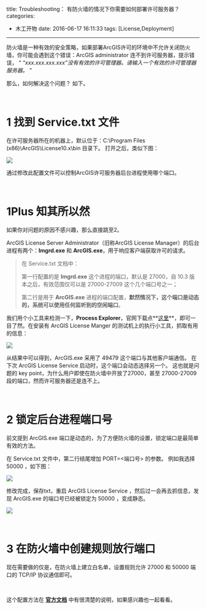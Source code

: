 title: Troubleshooting： 有防火墙的情况下你需要如何部署许可服务器？
categories:
  - 木工开物
date: 2016-06-17 16:11:33
tags: [License,Deployment]
---


防火墙是一种有效的安全策略，如果部署ArcGIS许可的环境中不允许关闭防火墙，你可能会遇到这个错误：ArcGIS administrator 连不到许可服务器，提示错误， “ *“xxx.xxx.xxx.xxx”没有有效的许可管理器。请输入一个有效的许可管理器服务器。* ”

那么，如何解决这个问题？ 如下。


<br>


# 1  找到 Service.txt 文件

在许可服务器所在的机器上，默认位于：C:\Program Files (x86)\ArcGIS\License10.x\bin 目录下。 打开之后，类似下图：

![](http://7xs3vz.com1.z0.glb.clouddn.com/MGKW_ServiceTXT1.png-kikitaMaps)

通过修改此配置文件可以控制ArcGIS许可服务器后台进程使用哪个端口。


<br>


# 1Plus   知其所以然

如果你对问题的原因不感兴趣，那么直接跳至2。  

ArcGIS License Server Administrator（旧称ArcGIS License Manager）的后台进程有两个：**lmgrd.exe** 和 **ArcGIS.exe**，用于响应客户端获取许可的请求。

> 在 Service.txt 文档中：
>
> 第一行配置的是 **lmgrd.exe** 这个进程的端口，默认是 27000，自 10.3 版本之后，有效范围仅可以是 27000-27009 这个几个端口号之一；
> 
> 第二行是用于 **ArcGIS.exe** 进程的端口配置，**默然情况下，这个端口是动态的，系统可以使用任何监听到的空闲端口**。 



我们用个小工具来检测一下，**Process Explorer**，官网下载点**[这里](https://technet.microsoft.com/en-us/sysinternals/processexplorer.aspx "Process Explorer")**，即可一目了然。在安装有 ArcGIS License Manger 的测试机上的执行小工具，抓取有用的信息：


![](http://7xs3vz.com1.z0.glb.clouddn.com/MGKW_lmgrd.png-kikitaMaps)



从结果中可以得到，ArcGIS.exe 采用了 49479 这个端口与其他客户端通信。 在下次 ArcGIS License Service 启动时，这个端口会动态选择另一个。 这也就是问题的 key point，为什么用户即使在防火墙中开放了27000，甚至 27000-27009段的端口，然而许可服务器还是连不上。

<br>


# 2  锁定后台进程端口号

前文提到 ArcGIS.exe 端口是动态的，为了方便防火墙的设置，锁定端口是最简单有效的方法。

在 Service.txt 文件中，第二行结尾增加 PORT=<端口号> 的参数。 例如我选择 50000 ，如下图：

![](http://7xs3vz.com1.z0.glb.clouddn.com/MGKW_ServiceTXT2.png-kikitaMaps)


修改完成，保存txt，重启 ArcGIS License Service ，然后过一会再去抓信息，发现 ArcGIS.exe 的端口号已经被锁定为 50000 ，变成静态。

![](http://7xs3vz.com1.z0.glb.clouddn.com/MGKW_ArcGIS_Daemon.png)


<br>


# 3  在防火墙中创建规则放行端口

现在需要做的仅是，在防火墙上建立白名单，设置规则允许 27000 和 50000 端口的 TCP/IP 协议通信即可。 

<br>

这个配置方法在 [**官方文档**](http://desktop.arcgis.com/en/license-manager/latest/configure-the-arcgis-license-manager-to-work-through-a-firewall.htm) 中有很清楚的说明，如果感兴趣也一起看看。


